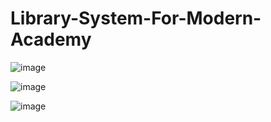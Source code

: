 # Library-System-For-Modern-Academy

![image](https://user-images.githubusercontent.com/52500501/74091015-98232000-4abb-11ea-806f-c8a9d3ba6598.png)


![image](https://user-images.githubusercontent.com/52500501/74091070-04058880-4abc-11ea-9ad5-e0f543262591.png)



![image](https://user-images.githubusercontent.com/52500501/74091077-2eefdc80-4abc-11ea-991b-6ad7e4209985.png)
